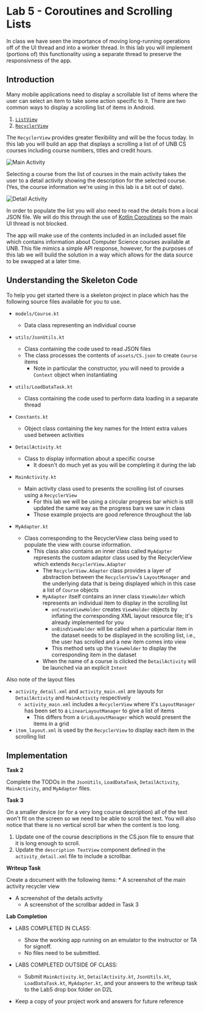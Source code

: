 # Lab 5 - Coroutines and Scrolling Lists

In class we have seen the importance of moving long-running operations off of the UI thread and into a worker thread. In this lab you will implement (portions of) this functionality using a separate thread to preserve the responsivness of the app.

## Introduction

Many mobile applications need to display a scrollable list of items where the user can select an item to take some action specific to it.  There are two common ways to display a scrolling list of items in Android.
1. [`ListView`](https://developer.android.com/guide/topics/ui/layout/listview.html)
2. [`RecyclerView`](https://developer.android.com/guide/topics/ui/layout/recyclerview.html)

The `RecyclerView` provides greater flexibility and will be the focus today.  In this lab you will build an app that displays a scrolling a list of of UNB CS courses including course numbers, titles and credit hours.

![Main Activity](main_activity.png)

Selecting a course from the list of courses in the main activity takes the user to a detail activity showing the description for the selected course. (Yes, the course information we're using in this lab is a bit out of date).

![Detail Activity](detail_activity.png)

In order to populate the list you will also need to read the details from a local JSON file.  We will do this through the use of [Kotlin Coroutines](https://developer.android.com/kotlin/coroutines) so the main UI thread is not blocked. 

The app will make use of the contents included in an included asset file which contains information about Computer Science courses available at UNB.  This file mimics a simple API response, however, for the purposes of this lab we will build the solution in a way which allows for the data source to be swapped at a later time. 

## Understanding the Skeleton Code

To help you get started there is a skeleton project in place which has the following source files available for you to use.

* `models/Course.kt`
  * Data class representing an individual course

* `utils/JsonUtils.kt`
  * Class containing the code used to read JSON files
  * The class processes the contents of `assets/CS.json` to create `Course` items
    * Note in particular the constructor, you will need to provide a `Context` object when instantiating 

* `utils/LoadDataTask.kt`
  * Class containing the code used to perform data loading in a separate thread

* `Constants.kt`
  * Object class containing the key names for the Intent extra values used between activities

* `DetailActivity.kt`
  * Class to display information about a specific course
      * It doesn't do much yet as you will be completing it during the lab

* `MainActivity.kt`
  * Main activity class used to presents the scrolling list of courses using a `RecyclerView`
    * For this lab we will be using a circular progress bar which is still updated the same way as the progress bars we saw in class
    * Those example projects are good reference throughout the lab

* `MyAdapter.kt` 
  * Class corresponding to the RecyclerView class being used to populate the view with course information.
    * This class also contains an inner class called `MyAdapter` represents the custom adaptor class used by the RecyclerView which extends `RecyclerView.Adapter`
        * The `RecyclerView.Adapter` class provides a layer of abstraction between the `RecyclerView`'s `LayoutManager` and the underlying data that is being displayed which in this case a list of `Course` objects
        * `MyAdapter` itself contains an inner class `ViewHolder` which represents an individual item to display in the scrolling list
          * `onCreateViewHolder` creates `ViewHolder` objects by inflating the corresponding XML layout resource file; it's already implemented for you
          * `onBindViewHolder` will be called when a particular item in the dataset needs to be displayed in the scrolling list, i.e., the user has scrolled and a new item comes into view
          * This method sets up the `ViewHolder` to display the corresponding item in the dataset
      * When the name of a course is clicked the `DetailActivity` will be launched via an explicit `Intent`


Also note of the layout files  
* `activity_detail.xml` and `activity_main.xml` are layouts for `DetailActivity` and `MainActivity` respectively
  * `activity_main.xml` includes a `RecyclerView` where it's `LayoutManager` has been set to a `LinearLayoutManager` to give a list of items
    * This differs from a `GridLayoutManager` which would present the items in a grid
* `item_layout.xml` is used by the `RecyclerView` to display each item in the scrolling list

## Implementation

**Task 2**

Complete the TODOs in the `JsonUtils`, `LoadDataTask`, `DetailActivity`, `MainActivity`, and `MyAdapter` files.

**Task 3**

On a smaller device (or for a very long course description) all of the text won't fit on the screen so we need to be able to scroll the text. You will also notice that there is no vertical scroll bar when the content is too long.

1. Update one of the course descriptions in the CS.json file to ensure that it is long enough to scroll.
2. Update the `description TextView` component defined in the `activity_detail.xml` file to include a scrollbar.

**Writeup Task**

Create a document with the following items:
	* A screenshot of the main activity recycler view
  * A screenshot of the details activity
	* A screenshot of the scrollbar added in Task 3

**Lab Completion**

* LABS COMPLETED IN CLASS: 
  * Show the working app running on an emulator to the instructor or TA for signoff.
  * No files need to be submitted.
* LABS COMPLETED OUTSIDE OF CLASS: 
  * Submit `MainActivity.kt`, `DetailActivity.kt`, `JsonUtils.kt`, `LoadDataTask.kt`, `MyAdapter.kt`, and your answers to the writeup task to the Lab5 drop box folder on D2L 

* Keep a copy of your project work and answers for future reference
